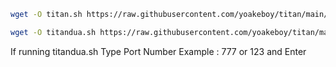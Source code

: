 ```bash
wget -O titan.sh https://raw.githubusercontent.com/yoakeboy/titan/main/titan.sh && chmod +x titan.sh && ./titan.sh
```
```bash
wget -O titandua.sh https://raw.githubusercontent.com/yoakeboy/titan/main/titandua.sh && chmod +x titandua.sh && ./titandua.sh
```
If running titandua.sh
Type Port Number Example : 777 or 123 and Enter
